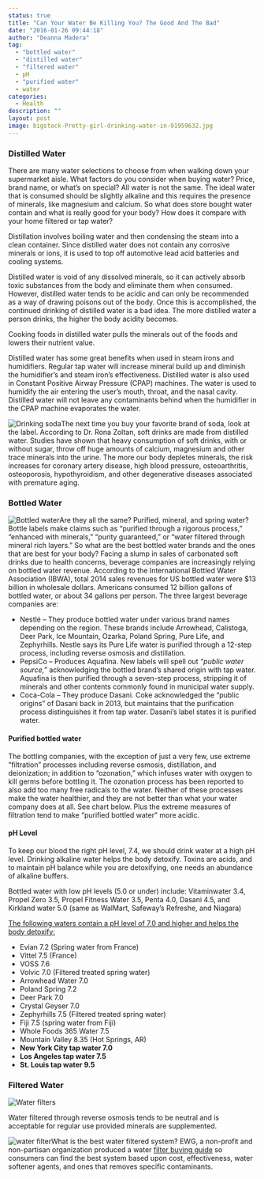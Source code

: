 ```yaml
---
status: true
title: "Can Your Water Be Killing You? The Good And The Bad"
date: "2016-01-26 09:44:18"
author: "Deanna Madera"
tag:
  - "bottled water"
  - "distilled water"
  - "filtered water"
  - pH
  - "purified water"
  - water
categories:
  - Health
description: ""
layout: post
image: bigstock-Pretty-girl-drinking-water-in-91959632.jpg
---
```


### Distilled Water

There are many water selections to choose from when walking down your supermarket aisle. What factors do you consider when buying water? Price, brand name, or what’s on special? All water is not the same. The ideal water that is consumed should be slightly alkaline and this requires the presence of minerals, like magnesium and calcium. So what does store bought water contain and what is really good for your body? How does it compare with your home filtered or tap water?

Distillation involves boiling water and then condensing the steam into a clean container. Since distilled water does not contain any corrosive minerals or ions, it is used to top off automotive lead acid batteries and cooling systems.

Distilled water is void of any dissolved minerals, so it can actively absorb toxic substances from the body and eliminate them when consumed. However, distilled water tends to be acidic and can only be recommended as a way of drawing poisons out of the body. Once this is accomplished, the continued drinking of distilled water is a bad idea. The more distilled water a person drinks, the higher the body acidity becomes.

Cooking foods in distilled water pulls the minerals out of the foods and lowers their nutrient value.

Distilled water has some great benefits when used in steam irons and humidifiers. Regular tap water will increase mineral build up and diminish the humidifier’s and steam iron’s effectiveness. Distilled water is also used in Constant Positive Airway Pressure (CPAP) machines. The water is used to humidify the air entering the user’s mouth, throat, and the nasal cavity. Distilled water will not leave any contaminants behind when the humidifier in the CPAP machine evaporates the water.

![Drinking soda](/posts/bigstock-Watching-An-Exciting-Movie-91323602-1024x681.jpg)The next time you buy your favorite brand of soda, look at the label. According to Dr. Rona Zoltan, soft drinks are made from distilled water. Studies have shown that heavy consumption of soft drinks, with or without sugar, throw off huge amounts of calcium, magnesium and other trace minerals into the urine. The more our body depletes minerals, the risk increases for coronary artery disease, high blood pressure, osteoarthritis, osteoporosis, hypothyroidism, and other degenerative diseases associated with premature aging.

### Bottled Water

![Bottled water](/posts/bigstock-Image-of-many-plastic-bottles-13784084.jpg)Are they all the same? Purified, mineral, and spring water? Bottle labels make claims such as “purified through a rigorous process,” “enhanced with minerals,” “purity guaranteed,” or “water filtered through mineral rich layers.” So what are the best bottled water brands and the ones that are best for your body? Facing a slump in sales of carbonated soft drinks due to health concerns, beverage companies are increasingly relying on bottled water revenue. According to the International Bottled Water Association (IBWA), total 2014 sales revenues for US bottled water were $13 billion in wholesale dollars. Americans consumed 12 billion gallons of bottled water, or about 34 gallons per person. The three largest beverage companies are:

- Nestlé – They produce bottled water under various brand names depending on the region. These brands include Arrowhead, Calistoga, Deer Park, Ice Mountain, Ozarka, Poland Spring, Pure Life, and Zephyrhills. Nestle says its Pure Life water is purified through a 12-step process, including reverse osmosis and distillation.
- PepsiCo – Produces Aquafina. New labels will spell out _“public water source,”_ acknowledging the bottled brand’s shared origin with tap water. Aquafina is then purified through a seven-step process, stripping it of minerals and other contents commonly found in municipal water supply.
- Coca-Cola – They produce Dasani. Coke acknowledged the “public origins” of Dasani back in 2013, but maintains that the purification process distinguishes it from tap water. Dasani’s label states it is purified water.

#### Purified bottled water

The bottling companies, with the exception of just a very few, use extreme “filtration” processes including reverse osmosis, distillation, and deionization; in addition to “ozonation,” which infuses water with oxygen to kill germs before bottling it. The ozonation process has been reported to also add too many free radicals to the water. Neither of these processes make the water healthier, and they are not better than what your water company does at all. See chart below. Plus the extreme measures of filtration tend to make “purified bottled water” more acidic.

#### pH Level

To keep our blood the right pH level, 7.4, we should drink water at a high pH level. Drinking alkaline water helps the body detoxify. Toxins are acids, and to maintain pH balance while you are detoxifying, one needs an abundance of alkaline buffers.

Bottled water with low pH levels (5.0 or under) include: Vitaminwater 3.4, Propel Zero 3.5, Propel Fitness Water 3.5, Penta 4.0, Dasani 4.5, and Kirkland water 5.0 (same as WalMart, Safeway’s Refreshe, and Niagara)

<span style="text-decoration: underline;">The following waters contain a pH level of 7.0 and higher and helps the body detoxify:</span>

- Evian 7.2 (Spring water from France)
- Vittel 7.5 (France)
- VOSS 7.6
- Volvic 7.0 (Filtered treated spring water)
- Arrowhead Water 7.0
- Poland Spring 7.2
- Deer Park 7.0
- Crystal Geyser 7.0
- Zephyrhills 7.5 (Filtered treated spring water)
- Fiji 7.5 (spring water from Fiji)
- Whole Foods 365 Water 7.5
- Mountain Valley 8.35 (Hot Springs, AR)
- **New York City tap water 7.0**
- **Los Angeles tap water 7.5**
- **St. Louis tap water 9.5**

### Filtered Water

![Water filters](/posts/bigstock-Filter-system-for-water-treatm-60280706.jpg)

Water filtered through reverse osmosis tends to be neutral and is acceptable for regular use provided minerals are supplemented.

![water filter](/posts/EWG-2.jpg)What is the best water filtered system? EWG, a non-profit and non-partisan organization produced a water [filter buying guide](https://www.ewg.org/research/ewgs-water-filter-buying-guide) so consumers can find the best system based upon cost, effectiveness, water softener agents, and ones that removes specific contaminants.
